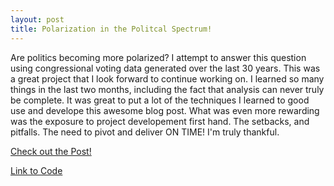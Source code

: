 ```yaml
---
layout: post
title: Polarization in the Politcal Spectrum!
---
```


Are politics becoming more polarized? I attempt to answer this question using congressional voting data generated over the last 30 years.  This was a great project that I look forward to continue working on. I learned so many things in the last two months, including the fact that analysis can never truly be complete. It was great to put a lot of the techniques I learned to good use and develope this awesome blog post. What was even more rewarding was the exposure to project developement first hand. The setbacks, and pitfalls. The need to pivot and deliver ON TIME! I'm truly thankful.

[Check out the Post!](https://medium.com/p/6542ea75991b/edit)


[Link to Code](https://colab.research.google.com/drive/1A-BFDPZjZc_tVhZcniwYUkx72XKzqzRF)


